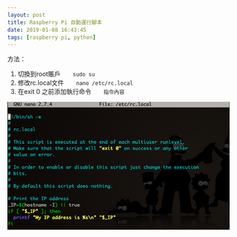 ```yaml
---
layout: post
title: Raspberry Pi 自動運行腳本
date: 2019-01-08 16:43:45
tags: [raspberry pi, python]
---
```


方法：

1. 切換到root賬戶　　`sudo su`
2. 修改rc.local文件　　`nano /etc/rc.local`
3. 在exit 0 之前添加執行命令　　`指令內容`

![](/image/pi1.png)
